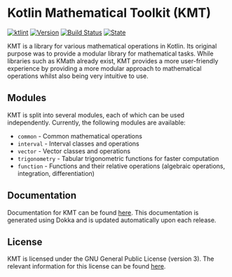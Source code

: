 # Kotlin Mathematical Toolkit (KMT)

[![ktlint](https://img.shields.io/badge/code%20style-%E2%9D%A4-FF4081.svg)](https://ktlint.github.io/)
[![Version](https://img.shields.io/badge/version-0.0.1-blue)]()
[![Build Status](https://travis-ci.org/JLLeitschuh/ktlint-gradle.svg?branch=master)]()
[![State](https://img.shields.io/badge/-alpha-red)]()

KMT is a library for various mathematical operations in Kotlin. Its original purpose was to provide
a modular library for mathematical tasks. While libraries such as KMath already exist, KMT provides
a more user-friendly experience by providing a more modular approach to mathematical operations whilst
also being very intuitive to use.

## Modules

KMT is split into several modules, each of which can be used independently. Currently, the following modules
are available:

* `common` - Common mathematical operations
* `interval` - Interval classes and operations
* `vector` - Vector classes and operations
* `trigonometry` - Tabular trigonometric functions for faster computation
* `function` - Functions and their relative operations (algebraic operations, integration, differentiation)

## Documentation

Documentation for KMT can be found [here](http://polyrocketmatt.me/KMT/). This documentation is generated
using Dokka and is updated automatically upon each release.

## License

KMT is licensed under the GNU General Public License (version 3). The relevant information for this license can be found [here](https://www.gnu.org/licenses/gpl-3.0.html).